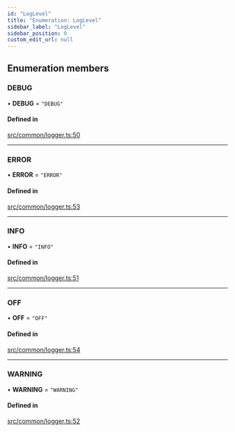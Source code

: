 ```yaml
---
id: "LogLevel"
title: "Enumeration: LogLevel"
sidebar_label: "LogLevel"
sidebar_position: 0
custom_edit_url: null
---
```


## Enumeration members

### DEBUG

• **DEBUG** = `"DEBUG"`

#### Defined in

[src/common/logger.ts:50](https://github.com/alpha-defi/raydium-sdk/blob/108ded9/src/common/logger.ts#L50)

___

### ERROR

• **ERROR** = `"ERROR"`

#### Defined in

[src/common/logger.ts:53](https://github.com/alpha-defi/raydium-sdk/blob/108ded9/src/common/logger.ts#L53)

___

### INFO

• **INFO** = `"INFO"`

#### Defined in

[src/common/logger.ts:51](https://github.com/alpha-defi/raydium-sdk/blob/108ded9/src/common/logger.ts#L51)

___

### OFF

• **OFF** = `"OFF"`

#### Defined in

[src/common/logger.ts:54](https://github.com/alpha-defi/raydium-sdk/blob/108ded9/src/common/logger.ts#L54)

___

### WARNING

• **WARNING** = `"WARNING"`

#### Defined in

[src/common/logger.ts:52](https://github.com/alpha-defi/raydium-sdk/blob/108ded9/src/common/logger.ts#L52)
